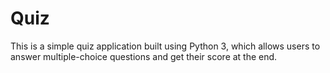 # Quiz
This is a simple quiz application built using Python 3, which allows users to answer multiple-choice questions and get their score at the end.
